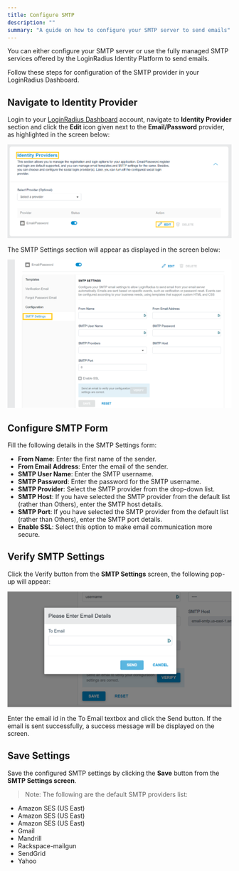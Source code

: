 ```yaml
---
title: Configure SMTP
description: ""
summary: "A guide on how to configure your SMTP server to send emails"
---
```


You can either configure your SMTP server or use the fully managed SMTP services offered by the LoginRadius Identity Platform to send emails.

Follow these steps for configuration of the SMTP provider in your LoginRadius Dashboard.

## Navigate to Identity Provider

Login to your <a href="https://dashboard.loginradius.com/dashboard" target="_blank">LoginRadius Dashboard</a>  account, navigate to **Identity Provider** section and click the **Edit** icon given next to the **Email/Password** provider, as highlighted in the screen below:

<div style="text-align:center">
  <img src="../assets/smtp_1.png" alt="smtp_form">
</div>

The SMTP Settings section will appear as displayed in the screen below:

<div style="text-align:center">
  <img src="../assets/smtp_2.png" alt="smtp_settings">
</div>

## Configure SMTP Form

Fill the following details in the SMTP Settings form:

- **From Name**: Enter the first name of the sender.
- **From Email Address**: Enter the email of the sender.
- **SMTP User Name**: Enter the SMTP username.
- **SMTP Password**: Enter the password for the SMTP username.
- **SMTP Provider**: Select the SMTP provider from the  drop-down list.
- **SMTP Host**: If you have selected the SMTP provider from the default list (rather than Others), enter the SMTP host details.
- **SMTP Port**: If you have selected the SMTP provider from the default list (rather than Others), enter the SMTP port details.
- **Enable SSL**: Select this option to make email communication more secure.

## Verify SMTP Settings

Click the Verify button from the **SMTP Settings** screen, the following pop-up will appear:

<div style="text-align:center">
  <img src="../assets/smtp_3.png" alt="smtp_verification">
</div>


Enter the email id in the To Email textbox and click the Send button. If the email is sent successfully, a success message will be displayed on the screen.

## Save Settings

Save the configured SMTP settings by clicking the **Save** button from the **SMTP Settings screen**.


> Note: The following are the default SMTP providers list:
 - Amazon SES (US East)
 - Amazon SES (US East)
 - Amazon SES (US East)
 - Gmail
 - Mandrill
 - Rackspace-mailgun
 - SendGrid
 - Yahoo